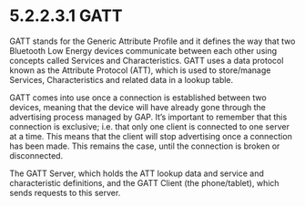 # 5.2.2.3.1 GATT

GATT stands for the Generic Attribute Profile and it defines the way that two Bluetooth Low Energy devices communicate between each other using concepts called Services and Characteristics. GATT uses a data protocol known as the Attribute Protocol \(ATT\), which is used to store/manage Services, Characteristics and related data in a lookup table.

GATT comes into use once a connection is established between two devices, meaning that the device will have already gone through the advertising process managed by GAP. It’s important to remember that this connection is exclusive; i.e. that only one client is connected to one server at a time. This means that the client will stop advertising once a connection has been made. This remains the case, until the connection is broken or disconnected.

The GATT Server, which holds the ATT lookup data and service and characteristic definitions, and the GATT Client \(the phone/tablet\), which sends requests to this server.

